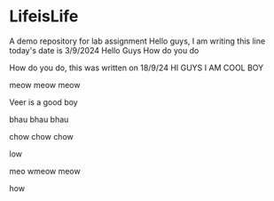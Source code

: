# LifeisLife
A demo repository for lab assignment
Hello guys, I am writing this line 
today's date is 3/9/2024
Hello Guys How do you do

How do you do, this was written on 18/9/24
HI GUYS I AM COOL BOY

meow meow meow

Veer is a good boy

bhau bhau bhau

chow chow chow

low

meo wmeow meow

how

